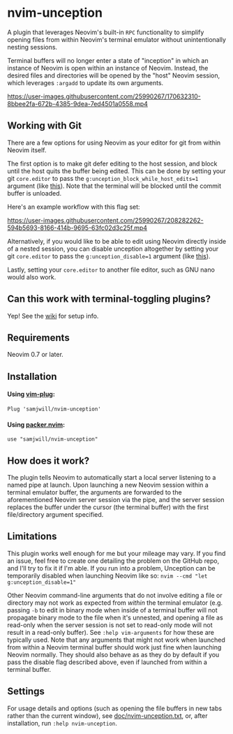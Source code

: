 # nvim-unception

A plugin that leverages Neovim's built-in `RPC` functionality to simplify
opening files from within Neovim's terminal emulator without unintentionally
nesting sessions.

Terminal buffers will no longer enter a state of "inception" in which an
instance of Neovim is open within an instance of Neovim. Instead, the desired
files and directories will be opened by the "host" Neovim session, which
leverages `:argadd` to update its own arguments.

https://user-images.githubusercontent.com/25990267/170632310-8bbee2fa-672b-4385-9dea-7ed4501a0558.mp4

## Working with Git

There are a few options for using Neovim as your editor for git from within
Neovim itself.

The first option is to make git defer editing to the host session, and block
until the host quits the buffer being edited. This can be done by setting your
git `core.editor` to pass the `g:unception_block_while_host_edits=1` argument
(like
[this](https://github.com/samjwill/dotfiles/blob/ba56af2ff49cd23ac19fcffe7840a78c58a89c9b/.gitconfig#L5)).
Note that the terminal will be blocked until the commit buffer is unloaded.

Here's an example workflow with this flag set:

https://user-images.githubusercontent.com/25990267/208282262-594b5693-8166-414b-9695-63fc02d3c25f.mp4

Alternatively, if you would like to be able to edit using Neovim directly
inside of a nested session, you can disable unception altogether by setting
your git `core.editor` to pass the `g:unception_disable=1` argument (like
[this](https://github.com/samjwill/dotfiles/blob/c59477c47867fb8f5560ba01d17722443428bc7e/.gitconfig#L5)).

Lastly, setting your `core.editor` to another file editor, such as GNU nano would also work.

## Can this work with terminal-toggling plugins?

Yep! See the [wiki](https://github.com/samjwill/nvim-unception/wiki) for setup info.

## Requirements

Neovim 0.7 or later.

## Installation

#### Using [vim-plug](https://github.com/junegunn/vim-plug):

    Plug 'samjwill/nvim-unception'

#### Using [packer.nvim](https://github.com/wbthomason/packer.nvim):

    use "samjwill/nvim-unception"

## How does it work?

The plugin tells Neovim to automatically start a local server listening to a
named pipe at launch. Upon launching a new Neovim session within a terminal
emulator buffer, the arguments are forwarded to the aforementioned Neovim
server session via the pipe, and the server session replaces the buffer under
the cursor (the terminal buffer) with the first file/directory argument
specified.

## Limitations

This plugin works well enough for me but your mileage may vary. If you
find an issue, feel free to create one detailing the problem on the
GitHub repo, and I'll try to fix it if I'm able. If you run into a
problem, Unception can be temporarily disabled when launching Neovim
like so:
`nvim --cmd "let g:unception_disable=1"`

Other Neovim command-line arguments that do not involve editing a file or
directory may not work as expected from *within* the terminal emulator (e.g.
passing `-b` to edit in binary mode when inside of a terminal buffer will not
propagate binary mode to the file when it's unnested, and opening a file as
read-only when the server session is not set to read-only mode will not result
in a read-only buffer). See `:help vim-arguments` for how these are typically
used. Note that any arguments that might not work when launched from within a
Neovim terminal buffer should work just fine when launching Neovim normally.
They should also behave as as they do by default if you pass the disable flag
described above, even if launched from within a terminal buffer.

## Settings

For usage details and options (such as opening the file buffers in new tabs
rather than the current window), see [doc/nvim-unception.txt](https://github.com/samjwill/nvim-unception/blob/main/doc/nvim-unception.txt), or, after
installation, run `:help nvim-unception`.
